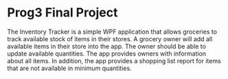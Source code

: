 # Prog3 Final Project
The Inventory Tracker is a simple WPF application that allows groceries to track available stock of items in their stores. 
A grocery owner will add all available items in their store into the app. 
The owner should be able to update available quantities. The app provides owners with information about all items. 
In addition, the app provides a shopping list report for items that are not available in minimum quantities.


